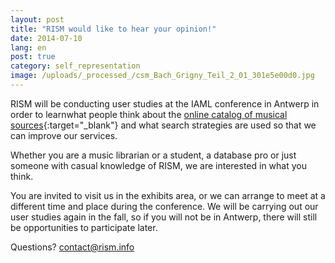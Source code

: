 ```yaml
---
layout: post
title: "RISM would like to hear your opinion!"
date: 2014-07-10
lang: en
post: true
category: self_representation
image: /uploads/_processed_/csm_Bach_Grigny_Teil_2_01_301e5e00d0.jpg
---
```



RISM will be conducting user studies at the IAML conference in Antwerp in order to learnwhat people think about the [online catalog of musical sources](http://opac.rism.info/){:target="_blank"} and what search strategies are used so that we can improve our services.

Whether you are a music librarian or a student, a database pro or just someone with casual knowledge of RISM, we are interested in what you think.

You are invited to visit us in the exhibits area, or we can arrange to meet at a different time and place during the conference. We will be carrying out our user studies again in the fall, so if you will not be in Antwerp, there will still be opportunities to participate later.

Questions? [contact@rism.info](mailto:contact@rism.info "Opens window for sending email")